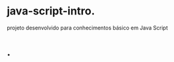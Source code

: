    # java-script-intro.    
       
projeto desenvolvido para conhecimentos básico em Java Script

<h1>   </  h1>. 
 